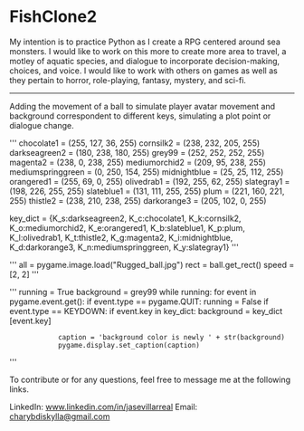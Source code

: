 # FishClone2

My intention is to practice Python as I create a RPG centered around sea monsters. I would like to work on this more to create more area to travel, a motley of aquatic species, and dialogue to incorporate decision-making, choices, and voice.
I would like to work with others on games as well as they pertain to horror, role-playing, fantasy, mystery, and sci-fi.

*************************************************************************************************
Adding the movement of a ball to simulate player avatar movement and background correspondent to different keys, simulating a plot point or dialogue change. 

'''
chocolate1 = (255, 127, 36, 255)
cornsilk2 = (238, 232, 205, 255)
darkseagreen2 = (180, 238, 180, 255)
grey99 = (252, 252, 252, 255)
magenta2 = (238, 0, 238, 255)
mediumorchid2 = (209, 95, 238, 255)
mediumspringgreen = (0, 250, 154, 255)
midnightblue = (25, 25, 112, 255)
orangered1 = (255, 69, 0, 255)
olivedrab1 = (192, 255, 62, 255)
slategray1 = (198, 226, 255, 255)
slateblue1 = (131, 111, 255, 255)
plum = (221, 160, 221, 255)
thistle2 = (238, 210, 238, 255)
darkorange3 = (205, 102, 0, 255)

key_dict = {K_s:darkseagreen2, K_c:chocolate1, K_k:cornsilk2, 
    K_o:mediumorchid2, K_e:orangered1, K_b:slateblue1, K_p:plum,
    K_l:olivedrab1, K_t:thistle2, K_g:magenta2, K_i:midnightblue,
    K_d:darkorange3, K_n:mediumspringgreen, K_y:slategray1}
    '''

'''
all = pygame.image.load("Rugged_ball.jpg")
rect = ball.get_rect()
speed = [2, 2]
'''

'''
running = True
background = grey99
while running:
    for event in pygame.event.get():
        if event.type == pygame.QUIT:
            running = False
        if event.type == KEYDOWN:
            if event.key in key_dict:
                background = key_dict [event.key]

                caption = 'background color is newly ' + str(background)
                pygame.display.set_caption(caption)
'''

To contribute or for any questions, feel free to message me at the following links.

LinkedIn: www.linkedin.com/in/jasevillarreal
Email: charybdiskylla@gmail.com

